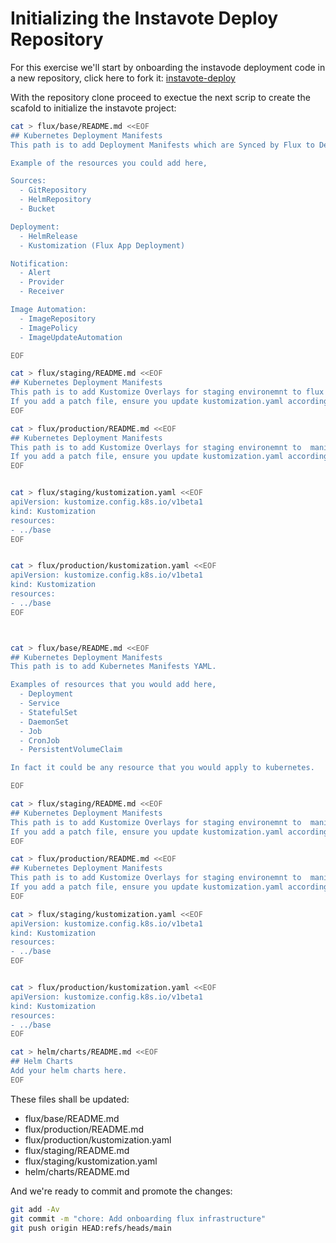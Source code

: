 # Initializing the Instavote Deploy Repository

For this exercise we'll start by onboarding the instavode deployment code in a
new repository, click here to fork it: [instavote-deploy](https://github.com/wizeline/instavote-deploy/fork)



With the repository clone proceed to exectue the next scrip to create the scafold
to initialize the instavote project:

```sh
cat > flux/base/README.md <<EOF
## Kubernetes Deployment Manifests
This path is to add Deployment Manifests which are Synced by Flux to Deploy to a Kubernetes Environment.

Example of the resources you could add here,

Sources:
  - GitRepository
  - HelmRepository
  - Bucket

Deployment:
  - HelmRelease
  - Kustomization (Flux App Deployment)

Notification:
  - Alert
  - Provider
  - Receiver

Image Automation:
  - ImageRepository
  - ImagePolicy
  - ImageUpdateAutomation

EOF

cat > flux/staging/README.md <<EOF
## Kubernetes Deployment Manifests
This path is to add Kustomize Overlays for staging environemnt to flux sync  manifests defined in ../base.
If you add a patch file, ensure you update kustomization.yaml accordingly.
EOF

cat > flux/production/README.md <<EOF
## Kubernetes Deployment Manifests
This path is to add Kustomize Overlays for staging environemnt to  manifests flux sync  defined in ../base.
If you add a patch file, ensure you update kustomization.yaml accordingly.
EOF


cat > flux/staging/kustomization.yaml <<EOF
apiVersion: kustomize.config.k8s.io/v1beta1
kind: Kustomization
resources:
- ../base
EOF


cat > flux/production/kustomization.yaml <<EOF
apiVersion: kustomize.config.k8s.io/v1beta1
kind: Kustomization
resources:
- ../base
EOF



cat > flux/base/README.md <<EOF
## Kubernetes Deployment Manifests
This path is to add Kubernetes Manifests YAML.

Examples of resources that you would add here,
  - Deployment
  - Service
  - StatefulSet
  - DaemonSet
  - Job
  - CronJob
  - PersistentVolumeClaim

In fact it could be any resource that you would apply to kubernetes.

EOF

cat > flux/staging/README.md <<EOF
## Kubernetes Deployment Manifests
This path is to add Kustomize Overlays for staging environemnt to  manifests defined in ../base.
If you add a patch file, ensure you update kustomization.yaml accordingly.
EOF

cat > flux/production/README.md <<EOF
## Kubernetes Deployment Manifests
This path is to add Kustomize Overlays for staging environemnt to  manifests defined in ../base.
If you add a patch file, ensure you update kustomization.yaml accordingly.
EOF

cat > flux/staging/kustomization.yaml <<EOF
apiVersion: kustomize.config.k8s.io/v1beta1
kind: Kustomization
resources:
- ../base
EOF


cat > flux/production/kustomization.yaml <<EOF
apiVersion: kustomize.config.k8s.io/v1beta1
kind: Kustomization
resources:
- ../base
EOF

cat > helm/charts/README.md <<EOF
## Helm Charts
Add your helm charts here.
EOF
```

These files shall be updated:

- flux/base/README.md
- flux/production/README.md
- flux/production/kustomization.yaml
- flux/staging/README.md
- flux/staging/kustomization.yaml
- helm/charts/README.md


And we're ready to commit and promote the changes:

```sh
git add -Av
git commit -m "chore: Add onboarding flux infrastructure"
git push origin HEAD:refs/heads/main
```
